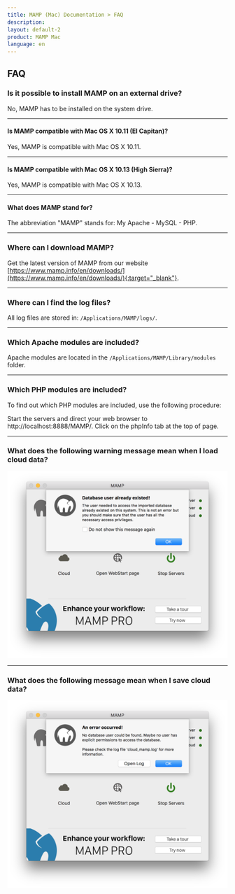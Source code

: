 ```yaml
---
title: MAMP (Mac) Documentation > FAQ
description: 
layout: default-2
product: MAMP Mac
language: en
---
```


## FAQ

### Is it possible to install MAMP on an external drive?

No, MAMP has to be installed on the system drive.

---

#### Is MAMP compatible with Mac OS X 10.11 (El Capitan)?

Yes, MAMP is compatible with Mac OS X 10.11.

---

#### Is MAMP compatible with Mac OS X 10.13 (High Sierra)?

Yes, MAMP is compatible with Mac OS X 10.13.

---

#### What does MAMP stand for?

The abbreviation "MAMP" stands for: My Apache - MySQL - PHP.

---

### Where can I download MAMP?

Get the latest version of MAMP from our website [https://www.mamp.info/en/downloads/](https://www.mamp.info/en/downloads/){:target="_blank"}.

---

### Where can I find the log files?

All log files are stored in: `/Applications/MAMP/logs/`.

---

### Which Apache modules are included?

Apache modules are located in the `/Applications/MAMP/Library/modules` folder.

---

### Which PHP modules are included?

To find out which PHP modules are included, use the following procedure:

Start the servers and direct your web browser to http://localhost:8888/MAMP/.
Click on the phpInfo tab at the top of page.

---

### What does the following warning message mean when I load cloud data?

![MAMP](/en/MAMP-Mac/FAQ/DatabaseWarning.png)

---

### What does the following message mean when I save cloud data?

![MAMP](/en/MAMP-Mac/FAQ/DatabaseError.png)


